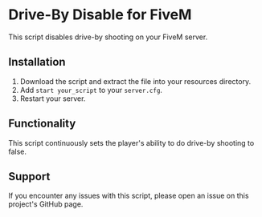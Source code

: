 # Drive-By Disable for FiveM

This script disables drive-by shooting on your FiveM server.

## Installation

1. Download the script and extract the file into your resources directory.
2. Add `start your_script` to your `server.cfg`.
3. Restart your server.

## Functionality

This script continuously sets the player's ability to do drive-by shooting to false.

## Support

If you encounter any issues with this script, please open an issue on this project's GitHub page.
